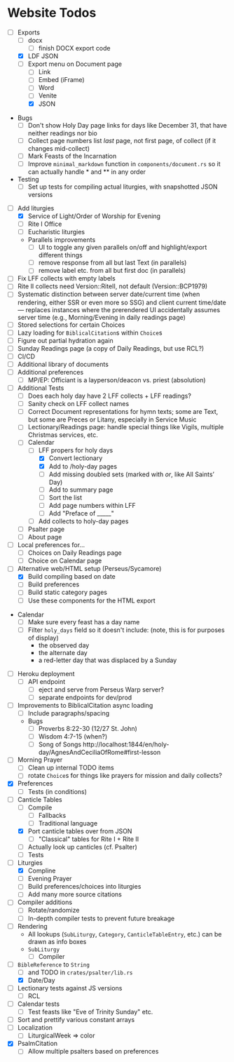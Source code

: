 Website Todos
=============

- [ ] Exports
  - [ ] docx
    - [ ] finish DOCX export code
  - [x] LDF JSON
  - [ ] Export menu on Document page
    - [ ] Link
    - [ ] Embed (iFrame)
    - [ ] Word
    - [ ] Venite
    - [x] JSON
- Bugs
  - [ ] Don't show Holy Day page links for days like December 31, that have neither readings nor bio
  - [ ] Collect page numbers list *last* page, not first page, of collect (if it changes mid-collect)
  - [ ] Mark Feasts of the Incarnation 
  - [ ] Improve `minimal_markdown` function in `components/document.rs` so it can actually handle * and ** in any order
- Testing
  - [ ] Set up tests for compiling actual liturgies, with snapshotted JSON versions
- [ ] Add liturgies
  - [x] Service of Light/Order of Worship for Evening
  - [ ] Rite I Office
  - [ ] Eucharistic liturgies
  - Parallels improvements
    - [ ] UI to toggle any given parallels on/off and highlight/export different things
    - [ ] remove response from all but last Text (in parallels)
    - [ ] remove label etc. from all but first doc (in parallels)
- [ ] Fix LFF collects with empty labels
- [ ] Rite II collects need Version::RiteII, not default (Version::BCP1979)
- [ ] Systematic distinction between server date/current time (when rendering, either SSR or even more so SSG) and client current time/date — replaces instances where the prerendered UI accidentally assumes server time (e.g., Morning/Evening in daily readings page)
- [ ] Stored selections for certain Choices
- [ ] Lazy loading for `BiblicalCitation`s within `Choice`s
- [ ] Figure out partial hydration again
- [ ] Sunday Readings page (a copy of Daily Readings, but use RCL?)
- [ ] CI/CD
- [ ] Additional library of documents
- [ ] Additional preferences
  - [ ] MP/EP: Officiant is a layperson/deacon vs. priest (absolution)
- [ ] Additional Tests
	- [ ] Does each holy day have 2 LFF collects + LFF readings?
  - [ ] Sanity check on LFF collect names
  - [ ] Correct Document representations for hymn texts; some are Text, but some are Preces or Litany, especially in Service Music
  - [ ] Lectionary/Readings page: handle special things like Vigils, multiple Christmas services, etc.
  - [ ] Calendar
    - [ ] LFF propers for holy days
      - [x] Convert lectionary
      - [x] Add to /holy-day pages
      - [ ] Add missing doubled sets (marked with *or*, like All Saints’ Day)
      - [ ] Add to summary page
      - [ ] Sort the list
      - [ ] Add page numbers within LFF
      - [ ] Add "Preface of _____"
    - [ ] Add collects to holy-day pages
  - [ ] Psalter page
  - [ ] About page
- [ ] Local preferences for...
  - [ ] Choices on Daily Readings page
  - [ ] Choice on Calendar page
- [ ] Alternative web/HTML setup (Perseus/Sycamore)
  - [x] Build compiling based on date
  - [ ] Build preferences
  - [ ] Build static category pages
  - [ ] Use these components for the HTML export
- Calendar 
  - [ ] Make sure every feast has a day name
  - [ ] Filter `holy_days` field so it doesn't include: (note, this is for purposes of display)
    - the observed day
    - the alternate day
    - a red-letter day that was displaced by a Sunday
- [ ] Heroku deployment
  - [ ] API endpoint
    - [ ] eject and serve from Perseus Warp server?
    - [ ] separate endpoints for dev/prod 
- [ ] Improvements to BiblicalCitation async loading
  - [ ] Include paragraphs/spacing
  - Bugs
    - [ ] Proverbs 8:22-30 (12/27 St. John)
    - [ ] Wisdom 4:7-15 (when?)
    - [ ] Song of Songs http://localhost:1844/en/holy-day/AgnesAndCeciliaOfRome#first-lesson
- [ ] Morning Prayer
  - [ ] Clean up internal TODO items
  - [ ] rotate `Choice`s for things like prayers for mission and daily collects?
- [x] Preferences
  - [ ] Tests (in conditions)
- [ ] Canticle Tables
  - [ ] Compile
    - [ ] Fallbacks
    - [ ] Traditional language
  - [x] Port canticle tables over from JSON
    - [ ] "Classical" tables for Rite I + Rite II
  - [ ] Actually look up canticles (cf. Psalter)
  - [ ] Tests
- [ ] Liturgies
  - [x] Compline
  - [ ] Evening Prayer
  - [ ] Build preferences/choices into liturgies
  - [ ] Add many more source citations
- [ ] Compiler additions
  - [ ] Rotate/randomize
  - [ ] In-depth compiler tests to prevent future breakage
- [ ] Rendering
  - All lookups (`SubLiturgy`, `Category`, `CanticleTableEntry`, etc.) can be drawn as info boxes
  - `SubLiturgy`
    - [ ] Compiler
- [ ] `BibleReference` to `String`
  - [ ] and TODO in `crates/psalter/lib.rs`
  - [x] Date/Day
- [ ] Lectionary tests against JS versions
  - [ ] RCL
- [ ] Calendar tests
  - [ ] Test feasts like "Eve of Trinity Sunday" etc.
- [ ] Sort and prettify various constant arrays
- [ ] Localization
  - [ ] LiturgicalWeek => color
- [x] PsalmCitation
  - [ ] Allow multiple psalters based on preferences